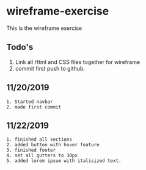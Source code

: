 # wireframe-exercise
This is the wireframe exercise

## Todo's
1. Link all Html and CSS files together for wireframe
2. commit first push to github. 

## 11/20/2019
    1. Started navbar 
    2. made first commit

## 11/22/2019 
    1. finished all sections
    2. added button with hover feature
    3. finished footer
    4. set all gutters to 30px
    5. added lorem ipsum with italisized text.